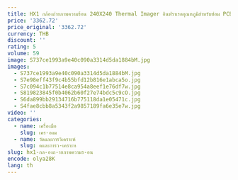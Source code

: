 ```yaml
---
title: HX1 กล้องถ่ายภาพความร้อน 240X240 Thermal Imager อินฟราเรดอุณหภูมิสําหรับซ่อม PCB,การตรวจจับท่ออุตสาหกรรม
price: '3362.72'
price_original: '3362.72'
currency: THB
discount: ''
rating: 5
volume: 59
image: S737ce1993a9e40c090a3314d5da1884bM.jpg
images:
  - S737ce1993a9e40c090a3314d5da1884bM.jpg
  - S7e98eff43f9c4b55bfd12b816e1abca5o.jpg
  - S7c094c1b77514e8ca954a8eef1e76df7w.jpg
  - S819823845f0b4062b60f27e74bdc5c9cO.jpg
  - S6da899bb29134716b775118da1e05471c.jpg
  - S4fae8cbb8a5343f2a9857189fa6e35e7w.jpg
video: ''
categories:
  - name: เครื่องมือ
    slug: เคร-องม
  - name: วัดและการวิเคราะห์
    slug: ดและการว-เคราะห
slug: hx1-กล-องถ-ายภาพความร-อน
encode: olya28K
lang: th
---
```

  